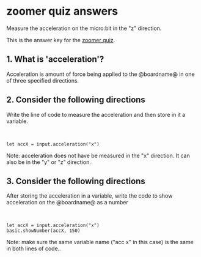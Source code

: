 # zoomer quiz answers

Measure the acceleration on the micro:bit in the "z" direction.

This is the answer key for the [zoomer quiz](/lessons/zoomer/quiz).

## 1. What is 'acceleration'?

Acceleration is amount of force being applied to the @boardname@ in one of three specified directions.

## 2. Consider the following directions

Write the line of code to measure the acceleration and then store in it a variable.

<br/>

```blocks
let accX = input.acceleration("x")
```

Note: acceleration does not have be measured in the "x" direction. It can also be in the "y" or "z" direction.

## 3. Consider the following directions

After storing the acceleration in a variable, write the code to show acceleration on the @boardname@ as a number

<br/>

```blocks
let accX = input.acceleration("x")
basic.showNumber(accX, 150)
```

Note: make sure the same variable name ("acc x" in this case) is the same in both lines of code..

